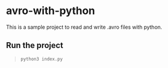 # avro-with-python

This is a sample project to read and write .avro files with python.

## Run the project

> `python3 index.py`
